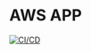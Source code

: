 # AWS APP

[![CI/CD](https://github.com/alimuhammadkashif/AWS-App/actions/workflows/main.yml/badge.svg)](https://github.com/alimuhammadkashif/AWS-App/actions/workflows/main.yml)
